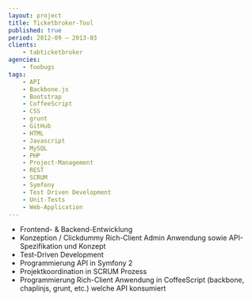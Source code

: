 ```yaml
---
layout: project
title: Ticketbroker-Tool
published: true
period: 2012-09 – 2013-03
clients:
    - tabticketbroker
agencies:
    - foobugs
tags:
    - API
    - Backbone.js
    - Bootstrap
    - CoffeeScript
    - CSS
    - grunt
    - GitHub
    - HTML
    - Javascript
    - MySQL
    - PHP
    - Project-Management
    - REST
    - SCRUM
    - Symfony
    - Test Driven Development
    - Unit-Tests
    - Web-Application
---
```

- Frontend- & Backend-Entwicklung
- Konzeption / Clickdummy Rich-Client Admin Anwendung sowie API-Spezifikation und Konzept
- Test-Driven Development
- Programmierung API in Symfony 2
- Projektkoordination in SCRUM Prozess
- Programmierung Rich-Client Anwendung in CoffeeScript (backbone, chaplinjs, grunt, etc.) welche API konsumiert
